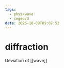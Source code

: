 ```yaml
---
tags:
  - phys/wave
  - cegep/3
date: 2025-10-09T09:07:52
---
```


# diffraction

Deviation of [[wave]]